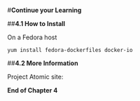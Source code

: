 #**Continue your Learning**

##**4.1 How to Install**

On a Fedora host

    yum install fedora-dockerfiles docker-io
    


##**4.2 More Information**

Project Atomic site:



**End of Chapter 4**

<!--BREAK-->
